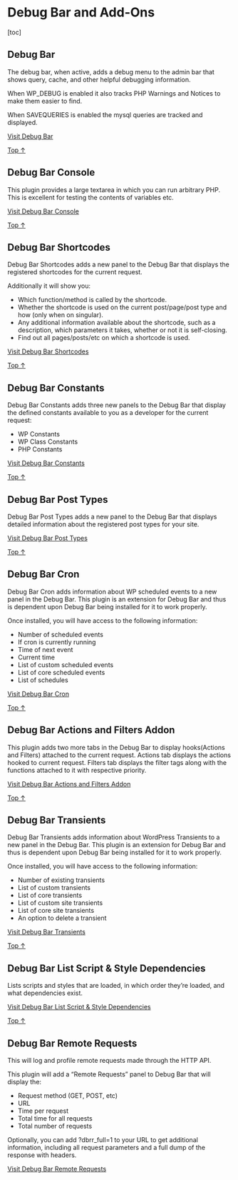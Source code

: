 # Debug Bar and Add-Ons

[toc]


## Debug Bar 

The debug bar, when active, adds a debug menu to the admin bar that shows query, cache, and other helpful debugging information.

When WP_DEBUG is enabled it also tracks PHP Warnings and Notices to make them easier to find.

When SAVEQUERIES is enabled the mysql queries are tracked and displayed.

[Visit Debug Bar](https://wordpress.org/plugins/debug-bar/)

[Top ↑](https://developer.wordpress.org/plugins/developer-tools/debug-bar-and-add-ons/#top)

## Debug Bar Console 

This plugin provides a large textarea in which you can run arbitrary PHP. This is excellent for testing the contents of variables etc.

[Visit Debug Bar Console](https://wordpress.org/plugins/debug-bar-console/)

[Top ↑](https://developer.wordpress.org/plugins/developer-tools/debug-bar-and-add-ons/#top)

## Debug Bar Shortcodes 

Debug Bar Shortcodes adds a new panel to the Debug Bar that displays the registered shortcodes for the current request.

Additionally it will show you:

- Which function/method is called by the shortcode.
- Whether the shortcode is used on the current post/page/post type and how (only when on singular).
- Any additional information available about the shortcode, such as a description, which parameters it takes, whether or not it is self-closing.
- Find out all pages/posts/etc on which a shortcode is used.

[Visit Debug Bar Shortcodes](https://wordpress.org/plugins/debug-bar-shortcodes/)

[Top ↑](https://developer.wordpress.org/plugins/developer-tools/debug-bar-and-add-ons/#top)

## Debug Bar Constants 

Debug Bar Constants adds three new panels to the Debug Bar that display the defined constants available to you as a developer for the current request:

- WP Constants
- WP Class Constants
- PHP Constants

[Visit Debug Bar Constants](https://wordpress.org/plugins/debug-bar-constants/)

[Top ↑](https://developer.wordpress.org/plugins/developer-tools/debug-bar-and-add-ons/#top)

## Debug Bar Post Types 

Debug Bar Post Types adds a new panel to the Debug Bar that displays detailed information about the registered post types for your site.

[Visit Debug Bar Post Types](https://wordpress.org/plugins/debug-bar-post-types/)

[Top ↑](https://developer.wordpress.org/plugins/developer-tools/debug-bar-and-add-ons/#top)

## Debug Bar Cron 

Debug Bar Cron adds information about WP scheduled events to a new panel in the Debug Bar. This plugin is an extension for Debug Bar and thus is dependent upon Debug Bar being installed for it to work properly.

Once installed, you will have access to the following information:

- Number of scheduled events
- If cron is currently running
- Time of next event
- Current time
- List of custom scheduled events
- List of core scheduled events
- List of schedules

[Visit Debug Bar Cron](https://wordpress.org/plugins/debug-bar-cron/)

[Top ↑](https://developer.wordpress.org/plugins/developer-tools/debug-bar-and-add-ons/#top)

## Debug Bar Actions and Filters Addon

This plugin adds two more tabs in the Debug Bar to display hooks(Actions and Filters) attached to the current request. Actions tab displays the actions hooked to current request. Filters tab displays the filter tags along with the functions attached to it with respective priority.

[Visit Debug Bar Actions and Filters Addon](https://wordpress.org/plugins/debug-bar-actions-and-filters-addon/)

[Top ↑](https://developer.wordpress.org/plugins/developer-tools/debug-bar-and-add-ons/#top)

## Debug Bar Transients 

Debug Bar Transients adds information about WordPress Transients to a new panel in the Debug Bar. This plugin is an extension for Debug Bar and thus is dependent upon Debug Bar being installed for it to work properly.

Once installed, you will have access to the following information:

- Number of existing transients
- List of custom transients
- List of core transients
- List of custom site transients
- List of core site transients
- An option to delete a transient

[Visit Debug Bar Transients](https://wordpress.org/plugins/debug-bar-transients/)

[Top ↑](https://developer.wordpress.org/plugins/developer-tools/debug-bar-and-add-ons/#top)

## Debug Bar List Script & Style Dependencies 

Lists scripts and styles that are loaded, in which order they’re loaded, and what dependencies exist.

[Visit Debug Bar List Script & Style Dependencies](https://wordpress.org/plugins/debug-bar-list-dependencies/)

[Top ↑](https://developer.wordpress.org/plugins/developer-tools/debug-bar-and-add-ons/#top)

## Debug Bar Remote Requests 

This will log and profile remote requests made through the HTTP API.

This plugin will add a “Remote Requests” panel to Debug Bar that will display the:

- Request method (GET, POST, etc)
- URL
- Time per request
- Total time for all requests
- Total number of requests

Optionally, you can add ?dbrr_full=1 to your URL to get additional information, including all request parameters and a full dump of the response with headers.

[Visit Debug Bar Remote Requests](https://wordpress.org/plugins/debug-bar-remote-requests/)